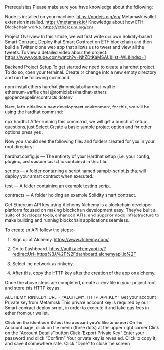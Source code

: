 Prerequisites
Please make sure you have knowledge about the following:

Node.js installed on your machine. https://nodejs.org/en/
Metamask wallet extension installed. https://metamask.io/
Knowledge about how ETH Blockchain works. https://ethereum.org/en/

Project Overview
In this article, we will first write our own Solidity-based Smart Contract, Deploy that Smart Contract on ETH blockchain and then build a Twitter clone web app that allows us to tweet and view all the tweets.
To view a detailed video about the project: https://www.youtube.com/watch?v=NhZDtKaMSAU&list=WL&index=1

Backend Project Setup
To get started we need to create a hardhat project. To do so, open your terminal. Create or change into a new empty directory and run the following command:

npm install ethers hardhat @nomiclabs/hardhat-waffle \
ethereum-waffle chai @nomiclabs/hardhat-ethers \
@openzeppelin/contracts dotenv

Next, let’s initialize a new development environment, for this, we will be using the hardhat command:

npx hardhat
After running this command, we will get a bunch of setup questions, just Select Create a basic sample project option and for other options press yes .

Now you should see the following files and folders created for you in your root directory:

hardhat.config.js — The entirety of your Hardhat setup (i.e. your config, plugins, and custom tasks) is contained in this file.

scripts — A folder containing a script named sample-script.js that will deploy your smart contract when executed.

test — A folder containing an example testing script.

contracts — A folder holding an example Solidity smart contract.


Get Ethereum API key using Alchemy
Alchemy is a blockchain developer platform focused on making blockchain development easy. They’ve built a suite of developer tools, enhanced APIs, and superior node infrastructure to make building and running blockchain applications seamless.

To create an API follow the steps:-

1. Sign up at Alchemy. https://www.alchemy.com/
2. Go to Dashboard. https://auth.alchemyapi.io/?redirectUrl=https%3A%2F%2Fdashboard.alchemyapi.io%2F

3. Select the network as rinkeby.

4. After this, copy the HTTP key after the creation of the app on alchemy.

Once the above steps are completed, create a .env file in your project root and store this HTTP key as:

ALCHEMY_RINKEBY_URL = "ALCHEMY_HTTP_API_KEY"
Get your account Private key from Metamask
This private account key is required by our Smart contract deploy script, in order to execute it and take gas fees in ether from our wallet.

Click on the identicon
Select the account you’d like to export
On the Account page, click on the menu (three dots) at the upper right corner
Click on the “Account Details” button
Click “Export Private Key”
 Enter your password and click “Confirm”
Your private key is revealed. Click to copy it, and save it somewhere safe.
Click “Done” to close the screen

